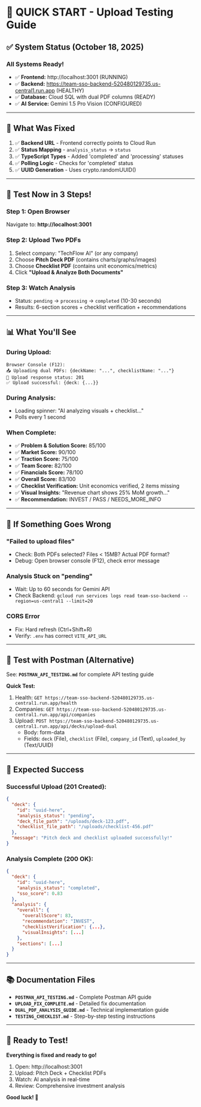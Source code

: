 # 🚀 QUICK START - Upload Testing Guide

## ✅ System Status (October 18, 2025)

### All Systems Ready!
- ✅ **Frontend:** http://localhost:3001 (RUNNING)
- ✅ **Backend:** https://team-sso-backend-520480129735.us-central1.run.app (HEALTHY)
- ✅ **Database:** Cloud SQL with dual PDF columns (READY)
- ✅ **AI Service:** Gemini 1.5 Pro Vision (CONFIGURED)

---

## 🔧 What Was Fixed

1. ✅ **Backend URL** - Frontend correctly points to Cloud Run
2. ✅ **Status Mapping** - `analysis_status` → `status` 
3. ✅ **TypeScript Types** - Added 'completed' and 'processing' statuses
4. ✅ **Polling Logic** - Checks for 'completed' status
5. ✅ **UUID Generation** - Uses crypto.randomUUID()

---

## 🧪 Test Now in 3 Steps!

### Step 1: Open Browser
Navigate to: **http://localhost:3001**

### Step 2: Upload Two PDFs
1. Select company: "TechFlow AI" (or any company)
2. Choose **Pitch Deck PDF** (contains charts/graphs/images)
3. Choose **Checklist PDF** (contains unit economics/metrics)
4. Click **"Upload & Analyze Both Documents"**

### Step 3: Watch Analysis
- Status: `pending` → `processing` → `completed` (10-30 seconds)
- Results: 6-section scores + checklist verification + recommendations

---

## 📊 What You'll See

### During Upload:
```
Browser Console (F12):
📤 Uploading dual PDFs: {deckName: "...", checklistName: "..."}
📡 Upload response status: 201
✅ Upload successful: {deck: {...}}
```

### During Analysis:
- Loading spinner: "AI analyzing visuals + checklist..."
- Polls every 1 second

### When Complete:
- ✅ **Problem & Solution Score:** 85/100
- ✅ **Market Score:** 90/100
- ✅ **Traction Score:** 75/100
- ✅ **Team Score:** 82/100
- ✅ **Financials Score:** 78/100
- ✅ **Overall Score:** 83/100
- ✅ **Checklist Verification:** Unit economics verified, 2 items missing
- ✅ **Visual Insights:** "Revenue chart shows 25% MoM growth..."
- ✅ **Recommendation:** INVEST / PASS / NEEDS_MORE_INFO

---

## 🐛 If Something Goes Wrong

### "Failed to upload files"
- Check: Both PDFs selected? Files < 15MB? Actual PDF format?
- Debug: Open browser console (F12), check error message

### Analysis Stuck on "pending"
- Wait: Up to 60 seconds for Gemini API
- Check Backend: `gcloud run services logs read team-sso-backend --region=us-central1 --limit=20`

### CORS Error
- Fix: Hard refresh (Ctrl+Shift+R)
- Verify: `.env` has correct `VITE_API_URL`

---

## 📱 Test with Postman (Alternative)

See: **`POSTMAN_API_TESTING.md`** for complete API testing guide

**Quick Test:**
1. Health: `GET https://team-sso-backend-520480129735.us-central1.run.app/health`
2. Companies: `GET https://team-sso-backend-520480129735.us-central1.run.app/api/companies`
3. Upload: `POST https://team-sso-backend-520480129735.us-central1.run.app/api/decks/upload-dual`
   - Body: form-data
   - Fields: `deck` (File), `checklist` (File), `company_id` (Text), `uploaded_by` (Text/UUID)

---

## 🎯 Expected Success

### Successful Upload (201 Created):
```json
{
  "deck": {
    "id": "uuid-here",
    "analysis_status": "pending",
    "deck_file_path": "/uploads/deck-123.pdf",
    "checklist_file_path": "/uploads/checklist-456.pdf"
  },
  "message": "Pitch deck and checklist uploaded successfully!"
}
```

### Analysis Complete (200 OK):
```json
{
  "deck": {
    "id": "uuid-here",
    "analysis_status": "completed",
    "sso_score": 0.83
  },
  "analysis": {
    "overall": {
      "overallScore": 83,
      "recommendation": "INVEST",
      "checklistVerification": {...},
      "visualInsights": [...]
    },
    "sections": [...]
  }
}
```

---

## 📚 Documentation Files

- **`POSTMAN_API_TESTING.md`** - Complete Postman API guide
- **`UPLOAD_FIX_COMPLETE.md`** - Detailed fix documentation
- **`DUAL_PDF_ANALYSIS_GUIDE.md`** - Technical implementation guide
- **`TESTING_CHECKLIST.md`** - Step-by-step testing instructions

---

## 🚀 Ready to Test!

**Everything is fixed and ready to go!**

1. Open: http://localhost:3001
2. Upload: Pitch Deck + Checklist PDFs
3. Watch: AI analysis in real-time
4. Review: Comprehensive investment analysis

**Good luck! 🎉**
